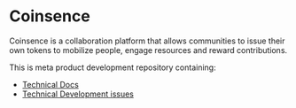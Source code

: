 # Coinsence

Coinsence is a collaboration platform that allows communities to issue their own tokens to mobilize people, engage resources and reward contributions. 

This is meta product development repository containing: 

- [Technical Docs](https://github.com/Coinsence/meta/tree/master/docs)
- [Technical Development issues](https://github.com/Coinsence/meta/issues)

